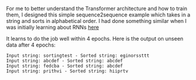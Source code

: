 For me to better understand the Transformer architecture and how to train them, I designed this simple sequence2sequence example which takes in a string and sorts in alphabetical order. 
I had done something similar when I was initially learning about RNNs [here](https://github.com/prith189/DeepLearning/blob/master/Seq2Seq/Train.py)
  
It learns to do the job well within 4 epochs. Here is the output on unseen data after 4 epochs:

```
Input string: sortingtest - Sorted string: eginorssttt
Input string: abcdef - Sorted string: abcdef
Input string: fedcba - Sorted string: abcdef
Input string: prithvi - Sorted string: hiiprtv
```
